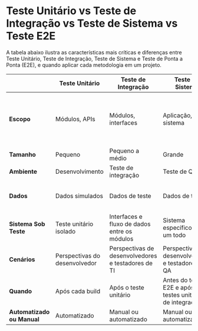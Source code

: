 # Teste Unitário vs Teste de Integração vs Teste de Sistema vs Teste E2E

A tabela abaixo ilustra as características mais críticas e diferenças entre Teste Unitário, Teste de Integração, Teste de Sistema e Teste de Ponta a Ponta (E2E), e quando aplicar cada metodologia em um projeto.

|                       | Teste Unitário        | Teste de Integração                          | Teste de Sistema                                          | Teste E2E                                                    |
|-----------------------|-----------------------|----------------------------------------------|-----------------------------------------------------------|---------------------------------------------------------------|
| **Escopo**            | Módulos, APIs         | Módulos, interfaces                           | Aplicação, sistema                                        | Todos os subsistemas, dependências de rede, serviços e bancos de dados |
| **Tamanho**           | Pequeno               | Pequeno a médio                              | Grande                                                    | Extra Grande                                                  |
| **Ambiente**          | Desenvolvimento       | Teste de integração                          | Teste de QA                                               | Similar à produção                                            |
| **Dados**             | Dados simulados       | Dados de teste                               | Dados de teste                                            | Cópia de dados de produção reais                               |
| **Sistema Sob Teste** | Teste unitário isolado| Interfaces e fluxo de dados entre os módulos | Sistema específico como um todo                           | Fluxo da aplicação do início ao fim                            |
| **Cenários**          | Perspectivas do desenvolvedor | Perspectivas de desenvolvedores e testadores de TI | Perspectivas de desenvolvedores e testadores de QA       | Perspectivas do usuário final                                  |
| **Quando**            | Após cada build       | Após o teste unitário                        | Antes do teste E2E e após os testes unitários e de integração | Após o teste de sistema                                       |
| **Automatizado ou Manual** | Automatizado      | Manual ou automatizado                        | Manual ou automatizado                                     | Manual                                                        |
